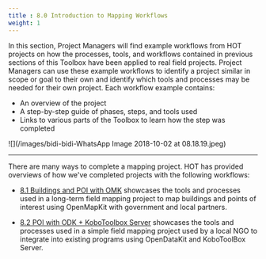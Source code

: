 ```yaml
---
title : 8.0 Introduction to Mapping Workflows
weight: 1
---
```


In this section, Project Managers will find example workflows from HOT projects on how the processes, tools, and workflows contained in previous sections of this Toolbox have been applied to real field projects. Project Managers can use these example workflows to identify a project similar in scope or goal to their own and identify which tools and processes may be needed for their own project. Each workflow example contains:   

*  An overview of the project  
*  A step-by-step guide of phases, steps, and tools used
*  Links to various parts of the Toolbox to learn how the step was completed

![](/images/bidi-bidi-WhatsApp Image 2018-10-02 at 08.18.19.jpeg)

***

There are many ways to complete a mapping project. HOT has provided overviews of how we've completed projects with the following workflows:  

* [8.1 Buildings and POI with OMK](https://hotosm.github.io/toolbox/pages/getting_started/1.2.1_example_fieldmappingbuildings_poi/) showcases the tools and processes used in a long-term field mapping project to map buildings and points of interest using OpenMapKit with government and local partners.

* [8.2 POI with ODK + KoboToolbox Server](https://hotosm.github.io/toolbox/pages/getting_started/1.2_mappingpoi_withodk/) showcases the tools and processes used in a simple field mapping project used by a local NGO to integrate into existing programs using OpenDataKit and KoboToolBox Server. 
